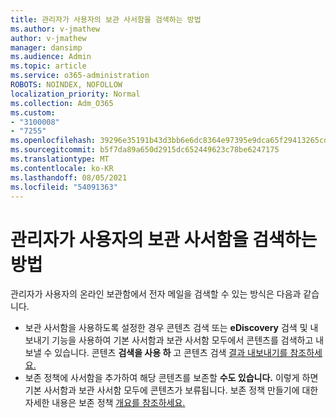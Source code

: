 ```yaml
---
title: 관리자가 사용자의 보관 사서함을 검색하는 방법
ms.author: v-jmathew
author: v-jmathew
manager: dansimp
ms.audience: Admin
ms.topic: article
ms.service: o365-administration
ROBOTS: NOINDEX, NOFOLLOW
localization_priority: Normal
ms.collection: Adm_O365
ms.custom:
- "3100008"
- "7255"
ms.openlocfilehash: 39296e35191b43d3bb6e6dc8364e97395e9dca65f29413265cd5e7ef8a87828e
ms.sourcegitcommit: b5f7da89a650d2915dc652449623c78be6247175
ms.translationtype: MT
ms.contentlocale: ko-KR
ms.lasthandoff: 08/05/2021
ms.locfileid: "54091363"
---
```

# <a name="how-admins-can-search-a-users-archive-mailbox"></a>관리자가 사용자의 보관 사서함을 검색하는 방법

관리자가 사용자의 온라인 보관함에서 전자 메일을 검색할 수 있는 방식은 다음과 같습니다.

* 보관 사서함을 사용하도록 설정한  경우 콘텐츠 검색 또는 **eDiscovery** 검색 및 내보내기 기능을 사용하여 기본 사서함과 보관 사서함 모두에서 콘텐츠를 검색하고 내보낼 수 있습니다. 콘텐츠 **검색을 사용 하** 고 콘텐츠 검색 [결과 내보내기를 참조하세요.](https://docs.microsoft.com/office365/securitycompliance/export-search-results)
* 보존 정책에 사서함을 추가하여 해당 콘텐츠를 보존할 **수도 있습니다.** 이렇게 하면 기본 사서함과 보관 사서함 모두에 콘텐츠가 보류됩니다. 보존 정책 만들기에 대한 자세한 내용은 보존 정책 [개요를 참조하세요.](https://docs.microsoft.com/office365/securitycompliance/retention-policies)
